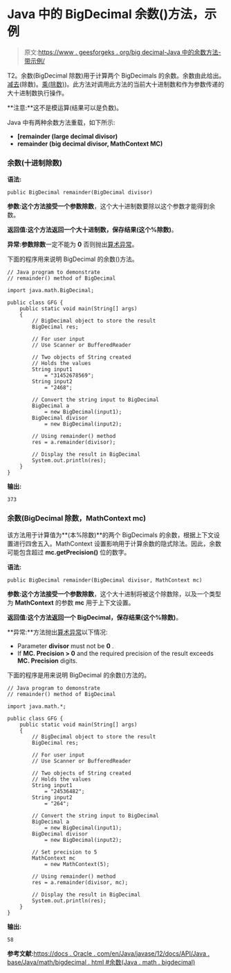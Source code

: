 # Java 中的 BigDecimal 余数()方法，示例

> 原文:[https://www . geesforgeks . org/big decimal-Java 中的余数方法-带示例/](https://www.geeksforgeeks.org/bigdecimal-remainder-method-in-java-with-examples/)

T2。余数(BigDecimal 除数)用于计算两个 BigDecimals 的余数。余数由此给出。[减去](https://www.geeksforgeeks.org/bigdecimal-subtract-method-in-java-with-examples/)(除数)。[乘(除数)](https://www.geeksforgeeks.org/bigdecimal-multiply-method-in-java/))。此方法对调用此方法的当前大十进制数和作为参数传递的大十进制数执行操作。

**注意:**这不是模运算(结果可以是负数)。

Java 中有两种余数方法重载，如下所示:

*   **[remainder (large decimal divisor)**
*   **remainder (big decimal divisor, MathContext MC)**

### 余数(十进制除数)

**语法:**

```
public BigDecimal remainder(BigDecimal divisor)

```

**参数:**这个方法接受一个参数**除数**，这个大十进制数要除以这个参数才能得到余数。

**返回值:**这个方法返回一个大十进制数，保存结果**(这个%除数)**。

**异常:**参数**除数**一定不能为 **0** 否则抛出[算术异常](https://www.geeksforgeeks.org/types-of-exception-in-java-with-examples/)。

下面的程序用来说明 BigDecimal 的余数()方法。

```
// Java program to demonstrate
// remainder() method of BigDecimal

import java.math.BigDecimal;

public class GFG {
    public static void main(String[] args)
    {
        // BigDecimal object to store the result
        BigDecimal res;

        // For user input
        // Use Scanner or BufferedReader

        // Two objects of String created
        // Holds the values
        String input1
            = "31452678569";
        String input2
            = "2468";

        // Convert the string input to BigDecimal
        BigDecimal a
            = new BigDecimal(input1);
        BigDecimal divisor
            = new BigDecimal(input2);

        // Using remainder() method
        res = a.remainder(divisor);

        // Display the result in BigDecimal
        System.out.println(res);
    }
}
```

**输出:**

```
373

```

### 余数(BigDecimal 除数，MathContext mc)

该方法用于计算值为**(本%除数)**的两个 BigDecimals 的余数，根据上下文设置进行四舍五入。MathContext 设置影响用于计算余数的隐式除法。因此，余数可能包含超过 **mc.getPrecision()** 位的数字。

**语法:**

```
public BigDecimal remainder(BigDecimal divisor, MathContext mc)

```

**参数:**这个方法接受一个参数**除数**，这个大十进制将被这个除数除，以及一个类型为 **MathContext** 的参数 **mc** 用于上下文设置。

**返回值:**这个方法返回一个 BigDecimal，保存结果**(这个%除数)**。

**异常:**方法抛出[算术异常](https://www.geeksforgeeks.org/types-of-exception-in-java-with-examples/)以下情况:

*   Parameter **divisor** must not be **0** .
*   If **MC. Precision > 0** and the required precision of the result exceeds **MC. Precision** digits.

下面的程序是用来说明 BigDecimal 的余数()方法的。

```
// Java program to demonstrate
// remainder() method of BigDecimal

import java.math.*;

public class GFG {
    public static void main(String[] args)
    {
        // BigDecimal object to store the result
        BigDecimal res;

        // For user input
        // Use Scanner or BufferedReader

        // Two objects of String created
        // Holds the values
        String input1
            = "24536482";
        String input2
            = "264";

        // Convert the string input to BigDecimal
        BigDecimal a
            = new BigDecimal(input1);
        BigDecimal divisor
            = new BigDecimal(input2);

        // Set precision to 5
        MathContext mc
            = new MathContext(5);

        // Using remainder() method
        res = a.remainder(divisor, mc);

        // Display the result in BigDecimal
        System.out.println(res);
    }
}
```

**输出:**

```
58

```

**参考文献:**[https://docs . Oracle . com/en/Java/javase/12/docs/API/Java . base/Java/math/bigdecimal . html #余数(Java . math . bigdecimal)](https://docs.oracle.com/en/java/javase/12/docs/api/java.base/java/math/BigDecimal.html#remainder(java.math.BigDecimal))
